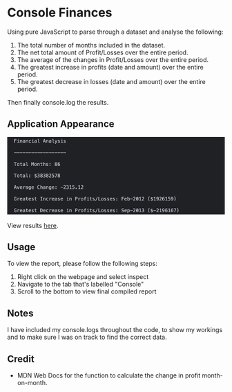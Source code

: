 # Console Finances

Using pure JavaScript to parse through a dataset and analyse the following:
1. The total number of months included in the dataset.
2. The net total amount of Profit/Losses over the entire period.
3. The average of the changes in Profit/Losses over the entire period.
4. The greatest increase in profits (date and amount) over the entire period.
5. The greatest decrease in losses (date and amount) over the entire period.

Then finally console.log the results.

## Application Appearance

![Compiled Report](./images/financial-report.png)

View results [here](https://leannecodes.github.io/console-finances/).

## Usage

To view the report, please follow the following steps:
1. Right click on the webpage and select inspect
2. Navigate to the tab that's labelled "Console"
3. Scroll to the bottom to view final compiled report

## Notes
I have included my console.logs throughout the code, to show my workings and to make sure I was on track to find the correct data.

## Credit

- MDN Web Docs for the function to calculate the change in profit month-on-month.